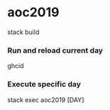 # aoc2019

stack build

### Run and reload current day
ghcid

### Execute specific day
stack exec aoc2019 [DAY]
